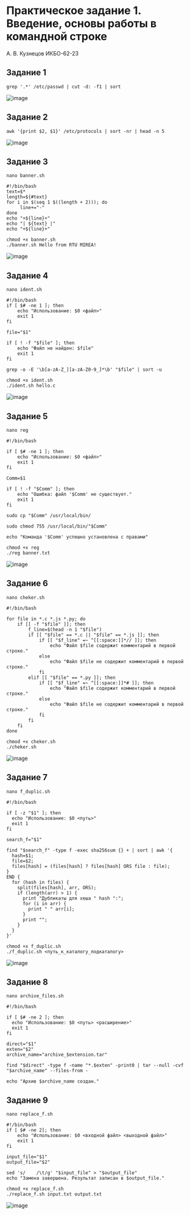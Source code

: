 # Практическое задание 1. Введение, основы работы в командной строке

А. В. Кузнецов ИКБО-62-23

## Задание 1

```
grep '.*' /etc/passwd | cut -d: -f1 | sort
```

![image](https://github.com/user-attachments/assets/16b692a4-213d-4c70-98cf-76a430df3d0a)

## Задание 2

```
awk '{print $2, $1}' /etc/protocols | sort -nr | head -n 5
```

![image](https://github.com/user-attachments/assets/3ee87b19-dc62-4c05-8c59-4c6e52831fc7)

## Задание 3

```
nano banner.sh

#!/bin/bash
text=$*
length=${#text}
for i in $(seq 1 $((length + 2))); do
     line+="-"
done
echo "+${line}+"
echo "| ${text} |"
echo "+${line}+"

chmod +x banner.sh
./banner.sh Hello from RTU MIREA!
```

![image](https://github.com/user-attachments/assets/a86714b9-0a9e-42ad-8ad2-7a6a75dd9ea4)

## Задание 4

```
nano ident.sh

#!/bin/bash
if [ $# -ne 1 ]; then
    echo "Использование: $0 <файл>"
    exit 1
fi
 
file="$1"
 
if [ ! -f "$file" ]; then
    echo "Файл не найден: $file"
    exit 1
fi
 
grep -o -E '\b[a-zA-Z_][a-zA-Z0-9_]*\b' "$file" | sort -u

chmod +x ident.sh
./ident.sh hello.c
```

![image](https://github.com/user-attachments/assets/7d27bfed-5dc9-4e5f-bd35-6c6a77ee5862)

## Задание 5

```
nano reg

#!/bin/bash
 
if [ $# -ne 1 ]; then
    echo "Использование: $0 <файл>"
    exit 1
fi
 
Comm=$1
 
if [ ! -f "$Comm" ]; then
    echo "Ошибка: файл '$Comm' не существует."
    exit 1
fi
 
sudo cp "$Comm" /usr/local/bin/
 
sudo chmod 755 /usr/local/bin/"$Comm"
 
echo "Команда '$Comm' успешно установлена с правами"

chmod +x reg
./reg banner.txt
```

![image](https://github.com/user-attachments/assets/59da4b57-a3a3-4093-b61b-41442582a2e4)

## Задание 6

```
nano cheker.sh

#!/bin/bash
 
for file in *.c *.js *.py; do
    if [[ -f "$file" ]]; then
        f_line=$(head -n 1 "$file")
        if [[ "$file" == *.c || "$file" == *.js ]]; then
            if [[ "$f_line" =~ ^[[:space:]]*// ]]; then
                echo "Файл $file содержит комментарий в первой строке."
            else
                echo "Файл $file не содержит комментарий в первой строке."
            fi
        elif [[ "$file" == *.py ]]; then
            if [[ "$f_line" =~ ^[[:space:]]*# ]]; then
                echo "Файл $file содержит комментарий в первой строке."
            else
                echo "Файл $file не содержит комментарий в первой строке."
            fi
        fi
    fi
done

chmod +x cheker.sh
./cheker.sh
```

![image](https://github.com/user-attachments/assets/3b3d119f-ec70-4916-9997-2fb31f26f881)

## Задание 7

```
nano f_duplic.sh

#!/bin/bash

if [ -z "$1" ]; then
  echo "Использование: $0 <путь>"
  exit 1
fi

search_f="$1"

find "$search_f" -type f -exec sha256sum {} + | sort | awk '{
  hash=$1;
  file=$2;
  files[hash] = (files[hash] ? files[hash] ORS file : file);
} 
END {
  for (hash in files) {
    split(files[hash], arr, ORS);
    if (length(arr) > 1) {
      print "Дубликаты для хеша " hash ":";
      for (i in arr) {
        print " " arr[i];
      }
      print "";
    }
  }
}'

chmod +x f_duplic.sh
./f_duplic.sh <путь_к_каталогу_подкаталогу>
```

![image](https://github.com/user-attachments/assets/11aee96f-9ec8-4ebc-8a0b-bcf684b65c5e)

## Задание 8

```
nano archive_files.sh

#!/bin/bash

if [ $# -ne 2 ]; then
  echo "Использование: $0 <путь> <расширение>"
  exit 1
fi

direct="$1"
exten="$2"
archive_name="archive_$extension.tar"

find "$direct" -type f -name "*.$exten" -print0 | tar --null -cvf "$archive_name" --files-from -

echo "Архив $archive_name создан."
```

## Задание 9

```
nano replace_f.sh

#!/bin/bash
if [ $# -ne 2]; then
    echo "Использование: $0 <входной файл> <выходной файл>"
    exit 1
fi
 
input_file="$1"
output_file="$2"
 
sed 's/    /\t/g' "$input_file" > "$output_file"
echo "Замена завершена. Результат записан в $output_file."

chmod +x replace_f.sh
./replace_f.sh input.txt output.txt
```

![image](https://github.com/user-attachments/assets/a48cfa4d-92f5-4598-86e0-9948aff511d4)
